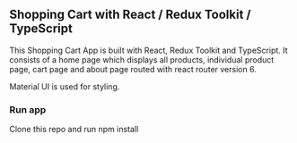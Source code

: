 ## Shopping Cart with React / Redux Toolkit / TypeScript

This Shopping Cart App is built with React, Redux Toolkit and TypeScript. It consists of a home page which displays all products, individual product page, cart page and about page routed with react router version 6.

Material UI is used for styling.

### Run app

Clone this repo and run npm install
